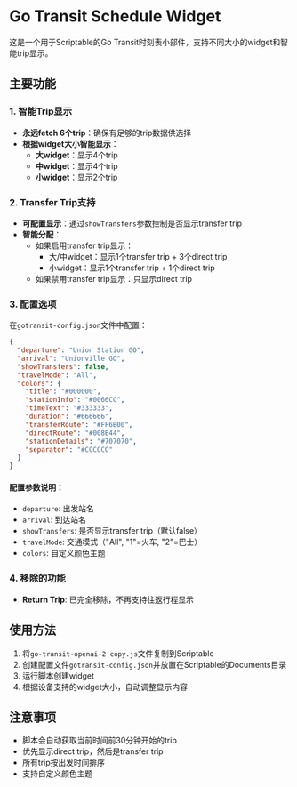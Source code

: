 # Go Transit Schedule Widget

这是一个用于Scriptable的Go Transit时刻表小部件，支持不同大小的widget和智能trip显示。

## 主要功能

### 1. 智能Trip显示
- **永远fetch 6个trip**：确保有足够的trip数据供选择
- **根据widget大小智能显示**：
  - **大widget**：显示4个trip
  - **中widget**：显示4个trip  
  - **小widget**：显示2个trip

### 2. Transfer Trip支持
- **可配置显示**：通过`showTransfers`参数控制是否显示transfer trip
- **智能分配**：
  - 如果启用transfer trip显示：
    - 大/中widget：显示1个transfer trip + 3个direct trip
    - 小widget：显示1个transfer trip + 1个direct trip
  - 如果禁用transfer trip显示：只显示direct trip

### 3. 配置选项

在`gotransit-config.json`文件中配置：

```json
{
  "departure": "Union Station GO",
  "arrival": "Unionville GO", 
  "showTransfers": false,
  "travelMode": "All",
  "colors": {
    "title": "#000000",
    "stationInfo": "#0066CC",
    "timeText": "#333333",
    "duration": "#666666",
    "transferRoute": "#FF6B00",
    "directRoute": "#008E44",
    "stationDetails": "#707070",
    "separator": "#CCCCCC"
  }
}
```

#### 配置参数说明：
- `departure`: 出发站名
- `arrival`: 到达站名
- `showTransfers`: 是否显示transfer trip（默认false）
- `travelMode`: 交通模式（"All", "1"=火车, "2"=巴士）
- `colors`: 自定义颜色主题

### 4. 移除的功能
- **Return Trip**: 已完全移除，不再支持往返行程显示

## 使用方法

1. 将`go-transit-openai-2 copy.js`文件复制到Scriptable
2. 创建配置文件`gotransit-config.json`并放置在Scriptable的Documents目录
3. 运行脚本创建widget
4. 根据设备支持的widget大小，自动调整显示内容

## 注意事项

- 脚本会自动获取当前时间前30分钟开始的trip
- 优先显示direct trip，然后是transfer trip
- 所有trip按出发时间排序
- 支持自定义颜色主题